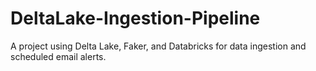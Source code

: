 # DeltaLake-Ingestion-Pipeline
A project using Delta Lake, Faker, and Databricks for data ingestion and scheduled email alerts.
